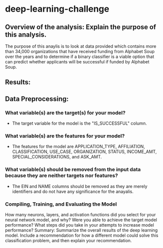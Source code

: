 # deep-learning-challenge

## Overview of the analysis: Explain the purpose of this analysis.
The purpose of this anaylis is to look at data provided which contains more than 34,000 organizations that have received funding from Alphabet Soup over the years and to determine if a binary classifier is a viable option that can predict whether applicants will be successful if funded by Alphabet Soup.

## Results:

## Data Preprocessing:

### What variable(s) are the target(s) for your model? 
- The target variable for the model is the "IS_SUCCESSFUL" column.
### What variable(s) are the features for your model?
- The features for the model are APPLICATION_TYPE, AFFILIATION, CLASSIFICATION, USE_CASE, ORGANIZATION, STATUS, INCOME_AMT, SPECIAL_CONSIDERATIONS, and ASK_AMT.
### What variable(s) should be removed from the input data because they are neither targets nor features?
- The EIN and NAME columns should be removed as they are merely identifiers and do not have any significance for the anayalis.

### Compiling, Training, and Evaluating the Model

How many neurons, layers, and activation functions did you select for your neural network model, and why?
Were you able to achieve the target model performance?
What steps did you take in your attempts to increase model performance?
Summary: Summarize the overall results of the deep learning model. Include a recommendation for how a different model could solve this classification problem, and then explain your recommendation.
